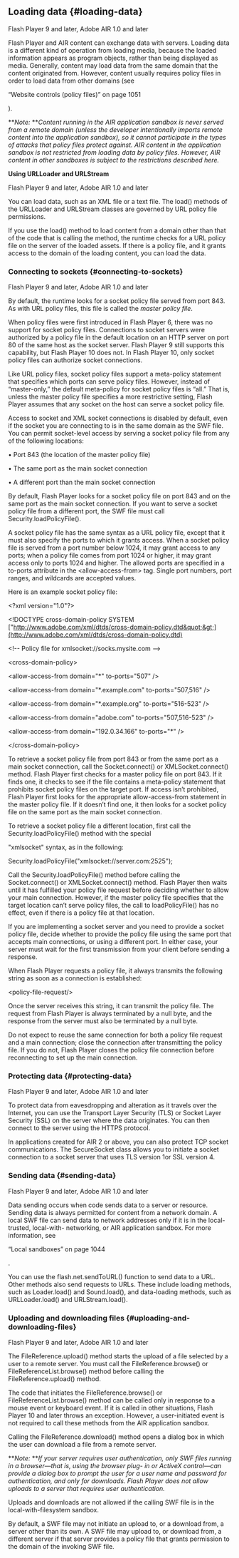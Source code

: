 ## Loading data {#loading-data}

Flash Player 9 and later, Adobe AIR 1.0 and later

Flash Player and AIR content can exchange data with servers. Loading data is a different kind of operation from loading media, because the loaded information appears as program objects, rather than being displayed as media. Generally, content may load data from the same domain that the content originated from. However, content usually requires policy files in order to load data from other domains (see

“Website controls (policy files)” on page 1051

).

**_Note:_ **_Content running in the AIR application sandbox is never served from a remote domain (unless the developer intentionally imports remote content into the application sandbox), so it cannot participate in the types of attacks that policy files protect against. AIR content in the application sandbox is not restricted from loading data by policy files. However, AIR content in other sandboxes is subject to the restrictions described here._

**Using URLLoader and URLStream**

Flash Player 9 and later, Adobe AIR 1.0 and later

You can load data, such as an XML file or a text file. The load() methods of the URLLoader and URLStream classes are governed by URL policy file permissions.

If you use the load() method to load content from a domain other than that of the code that is calling the method, the runtime checks for a URL policy file on the server of the loaded assets. If there is a policy file, and it grants access to the domain of the loading content, you can load the data.

### Connecting to sockets {#connecting-to-sockets}

Flash Player 9 and later, Adobe AIR 1.0 and later

By default, the runtime looks for a socket policy file served from port 843\. As with URL policy files, this file is called the _master policy file_.

When policy files were first introduced in Flash Player 6, there was no support for socket policy files. Connections to socket servers were authorized by a policy file in the default location on an HTTP server on port 80 of the same host as the socket server. Flash Player 9 still supports this capability, but Flash Player 10 does not. In Flash Player 10, only socket policy files can authorize socket connections.

Like URL policy files, socket policy files support a meta-policy statement that specifies which ports can serve policy files. However, instead of “master-only,” the default meta-policy for socket policy files is “all.” That is, unless the master policy file specifies a more restrictive setting, Flash Player assumes that any socket on the host can serve a socket policy file.

Access to socket and XML socket connections is disabled by default, even if the socket you are connecting to is in the same domain as the SWF file. You can permit socket-level access by serving a socket policy file from any of the following locations:

• Port 843 (the location of the master policy file)

• The same port as the main socket connection

• A different port than the main socket connection

By default, Flash Player looks for a socket policy file on port 843 and on the same port as the main socket connection. If you want to serve a socket policy file from a different port, the SWF file must call Security.loadPolicyFile().

A socket policy file has the same syntax as a URL policy file, except that it must also specify the ports to which it grants access. When a socket policy file is served from a port number below 1024, it may grant access to any ports; when a policy file comes from port 1024 or higher, it may grant access only to ports 1024 and higher. The allowed ports are specified in a to-ports attribute in the &lt;allow-access-from&gt; tag. Single port numbers, port ranges, and wildcards are accepted values.

Here is an example socket policy file:

&lt;?xml version=&quot;1.0&quot;?&gt;

&lt;!DOCTYPE cross-domain-policy SYSTEM [&quot;http://www.adobe.com/xml/dtds/cross-domain-policy.dtd&quot;&gt;](http://www.adobe.com/xml/dtds/cross-domain-policy.dtd)

&lt;!-- Policy file for xmlsocket://socks.mysite.com --&gt;

&lt;cross-domain-policy&gt;

&lt;allow-access-from domain=&quot;*&quot; to-ports=&quot;507&quot; /&gt;

&lt;allow-access-from domain=&quot;*.example.com&quot; to-ports=&quot;507,516&quot; /&gt;

&lt;allow-access-from domain=&quot;*.example.org&quot; to-ports=&quot;516-523&quot; /&gt;

&lt;allow-access-from domain=&quot;adobe.com&quot; to-ports=&quot;507,516-523&quot; /&gt;

&lt;allow-access-from domain=&quot;192.0.34.166&quot; to-ports=&quot;*&quot; /&gt;

&lt;/cross-domain-policy&gt;

To retrieve a socket policy file from port 843 or from the same port as a main socket connection, call the Socket.connect() or XMLSocket.connect() method. Flash Player first checks for a master policy file on port 843\. If it finds one, it checks to see if the file contains a meta-policy statement that prohibits socket policy files on the target port. If access isn’t prohibited, Flash Player first looks for the appropriate allow-access-from statement in the master policy file. If it doesn’t find one, it then looks for a socket policy file on the same port as the main socket connection.

To retrieve a socket policy file a different location, first call the Security.loadPolicyFile() method with the special

&quot;xmlsocket&quot; syntax, as in the following:

Security.loadPolicyFile(&quot;xmlsocket://server.com:2525&quot;);

Call the Security.loadPolicyFile() method before calling the Socket.connect() or XMLSocket.connect() method. Flash Player then waits until it has fulfilled your policy file request before deciding whether to allow your main connection. However, if the master policy file specifies that the target location can’t serve policy files, the call to loadPolicyFile() has no effect, even if there is a policy file at that location.

If you are implementing a socket server and you need to provide a socket policy file, decide whether to provide the policy file using the same port that accepts main connections, or using a different port. In either case, your server must wait for the first transmission from your client before sending a response.

When Flash Player requests a policy file, it always transmits the following string as soon as a connection is established:

&lt;policy-file-request/&gt;

Once the server receives this string, it can transmit the policy file. The request from Flash Player is always terminated by a null byte, and the response from the server must also be terminated by a null byte.

Do not expect to reuse the same connection for both a policy file request and a main connection; close the connection after transmitting the policy file. If you do not, Flash Player closes the policy file connection before reconnecting to set up the main connection.

### Protecting data {#protecting-data}

Flash Player 9 and later, Adobe AIR 1.0 and later

To protect data from eavesdropping and alteration as it travels over the Internet, you can use the Transport Layer Security (TLS) or Socket Layer Security (SSL) on the server where the data originates. You can then connect to the server using the HTTPS protocol.

In applications created for AIR 2 or above, you can also protect TCP socket communications. The SecureSocket class allows you to initiate a socket connection to a socket server that uses TLS version 1or SSL version 4.

### Sending data {#sending-data}

Flash Player 9 and later, Adobe AIR 1.0 and later

Data sending occurs when code sends data to a server or resource. Sending data is always permitted for content from a network domain. A local SWF file can send data to network addresses only if it is in the local-trusted, local-with- networking, or AIR application sandbox. For more information, see

“Local sandboxes” on page 1044

.

You can use the flash.net.sendToURL() function to send data to a URL. Other methods also send requests to URLs. These include loading methods, such as Loader.load() and Sound.load(), and data-loading methods, such as URLLoader.load() and URLStream.load().

### Uploading and downloading files {#uploading-and-downloading-files}

Flash Player 9 and later, Adobe AIR 1.0 and later

The FileReference.upload() method starts the upload of a file selected by a user to a remote server. You must call the FileReference.browse() or FileReferenceList.browse() method before calling the FileReference.upload() method.

The code that initiates the FileReference.browse() or FileReferenceList.browse() method can be called only in response to a mouse event or keyboard event. If it is called in other situations, Flash Player 10 and later throws an exception. However, a user-initiated event is not required to call these methods from the AIR application sandbox.

Calling the FileReference.download() method opens a dialog box in which the user can download a file from a remote server.

**_Note:_ **_If your server requires user authentication, only SWF files running in a browser—that is, using the browser plug- in or ActiveX control—can provide a dialog box to prompt the user for a user name and password for authentication, and only for downloads. Flash Player does not allow uploads to a server that requires user authentication._

Uploads and downloads are not allowed if the calling SWF file is in the local-with-filesystem sandbox.

By default, a SWF file may not initiate an upload to, or a download from, a server other than its own. A SWF file may upload to, or download from, a different server if that server provides a policy file that grants permission to the domain of the invoking SWF file.